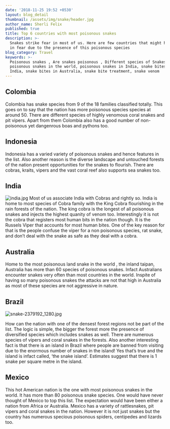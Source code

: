 ```yaml
---
date: '2018-11-25 19:52 +0530'
layout: blog_detail
thumbnail: /assets/img/snake/header.jpg
author_name: Sherli Felix
published: true
title: Top 6 countries with most poisonous snakes
description: >-
  Snakes strike fear in most of us. Here are few countries that might have many
  in fear due to the presence of this poisonous species
blog_category: Travel
keywords: >-
  Poisonous snakes , Are snakes poisonous , Different species of Snakes,
  poisonous snakes in the world, poisonous snakes in India, snake bites in
  India, snake bites in Australia, snake bite treatment, snake venom
---
```


## Colombia

Colombia has snake species from 9 of the 18 families classified totally. This goes on to say that the nation has more poisonous species species at around 50. There are different species of highly venomous coral snakes  and pit vipers. Apart from them Colombia also has a good number of  non- poisonous yet dangenrous boas and pythons too.

## Indonesia

Indonesia has a varied variety of poisonous snakes and hence features in the list. Also another reason is the diverse landscape and untouched forests of the nation present opportunities for the snakes to flourish. There are cobras, kraits, vipers and the vast coral reef also supports sea snakes too. 

## India

![india.jpg]({{site.baseurl}}/assets/img/snake/india.jpg)
Most of us associate India with Cobras and rightly so. India is home to most species of Cobra family with the King Cobra flourishing in the rain forests of the nation. The king cobra is the longest of all poisonous snakes and injects the highest quanity of venom too. Interestingly it is not the cobra that registers most human bits in the nation though. It is the Russels Viper that accounts for most human bites. One of the key reason for that is the people confuse the viper for a non poisonous species, rat snake, and don’t deal with the snake as safe as they deal with a cobra.

## Australia

Home to the most poisonous land snake in the world , the inland taipan, Australia has more than 60 species of poisonous snakes. Infact Australians encounter snakes very often than most countries in the world. Inspite of having so many poisonous snakes the attacks are not that high in Australia as most of these species are not aggressive in nature.

## Brazil

![snake-2379192_1280.jpg]({{site.baseurl}}/assets/img/snake/snake-2379192_1280.jpg)

How can the nation with one of the densest forest regions not be part of the list. The logic is simple, the bigger the forest more the presence of diversified species which includes snakes as well. There are numerous species of vipers and coral snakes in the forests. Also another interesting fact is that there is an island in Brazil where people are banned from visiting due to the enormous number of snakes in the island! Yes that’s true and the island is infact called, ‘the snake island’. Estimates suggest that there is 1 snake per square metre in the island.

## Mexico

This hot American nation is the one with most poisonous snakes in the world. It has more than 80 poisonous snake species. One would have never thought of Mexico to top this list. The expectation would have been either a nation from Africa or Australia. Mexico has a variety of rattlesnakes, pit vipers and coral snakes in the nation. However it is not just snakes but the country has numerous specious poisonous spiders, centipedes and lizards too.
